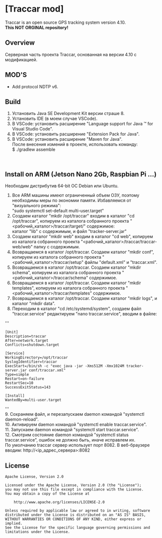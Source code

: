 # [Traccar mod]
Traccar is an open source GPS tracking system version 4.10. <br/>
<b>This NOT ORGINAL repository!</b><br/>

## Overview
Серверная часть проекта Traccar, основанная на версии 4.10 с модификацией.

## MOD'S

 -  Add protocol NDTP v6.

## Build
1. Установить Java SE Development Kit версии страше 8. <br/>
2. Установить IDE (в моем случае VSCode). <br/>
3. В VSCode: установить расширение "Language support for Java ™ for Visual Studio Code". <br/>
4. В VSCode: установить расширение "Extension Pack for Java". <br/>
5. В VSCode: установить расширение "Maven for Java". <br/>
После внесения измений в проекте, использовать команду: <br/>
$ ./gradlew assemble
<br/>

## Install on ARM (Jetson Nano 2Gb, Raspbian Pi ...)
Необходим дистрибутив 64-bit ОС Debian или Ubuntu.<br/>
1. Все ARM машины имеют ограниченный объем ОЗУ, поэтому необходимы меры по экономии памяти. Избавляемся от "визуального режима":<br/>
"sudo systemctl set-default multi-user.target"<br/>
2. Создаем каталог "mkdir /opt/traccar" входим в каталог "cd /opt/traccar", копируем из каталога собранного проекта "<рабочий_каталог>/traccar/target/" содержимое:<br/>
каталог "lib" с содержимым, и файл "tracker-server.jar"<br/>
3. Создаем каталог "mkdir web" входим в каталог "cd web", копируем из каталога собранного проекта "<рабочий_каталог>/traccar/traccar-web/web" папку с содержимым.<br/>
4. Возвращаемся в каталог /opt/traccar. Создаем каталог "mkdir conf", копируем из каталога собранного проекта "<рабочий_каталог>/traccar/setup" файлы "default.xml" и "traccar.xml".<br/>
5. Возвращаемся в каталог /opt/traccar. Создаем каталог "mkdir schema", копируем из каталога собранного проекта "<рабочий_каталог>/traccar/schema" содержимое.<br/>
6. Возвращаемся в каталог /opt/traccar. Создаем каталог "mkdir templates", копируем из каталога собранного проекта "<рабочий_каталог>/traccar/templates" содержимое.<br/>
7. Возвращаемся в каталог /opt/traccar. Создаем каталог "mkdir logs", и каталог "mkdir data".<br/>
8. Переходим в каталог "cd /etc/systemd/system", создаем файл "traccar.service" редактируем "nano traccar.service", вводим в файле: <br/>

'''    
    
    [Unit]
    Description=traccar
    After=network.target
    Conflicts=shutdown.target
    
    [Service]
    WorkingDirectory=/opt/traccar
    SyslogIdentifier=traccar
    ExecStart=/bin/sh -c "exec java -jar -Xms512M -Xmx1024M tracker-server.jar conf/traccar.xml"
    Type=simple
    Restart=on-failure
    RestartSec=10
    SuccessExitStatus=143
    
    [Install]
    WantedBy=multi-user.target
'''
<br/>
9. Сохраняем файл, и перезапускаем daemon командой "systemctl daemon-reload".<br/>
10. Активируем daemon командой "systemctl enable traccar.service".<br/>
11. Запускаем daemon командой "systemctl start traccar.service".<br/>
12. Смотрим состояние daemon командой "systemctl status traccar.service", ошибок не должно быть, иначе исправлем их.<br/>
По умолчанию traccar сервер использует порт 8082. В веб-браузере вводим:  http://<ip_адрес_сервера>:8082<br/> 

## License

    Apache License, Version 2.0

    Licensed under the Apache License, Version 2.0 (the "License");
    you may not use this file except in compliance with the License.
    You may obtain a copy of the License at

        http://www.apache.org/licenses/LICENSE-2.0

    Unless required by applicable law or agreed to in writing, software
    distributed under the License is distributed on an "AS IS" BASIS,
    WITHOUT WARRANTIES OR CONDITIONS OF ANY KIND, either express or implied.
    See the License for the specific language governing permissions and
    limitations under the License.
